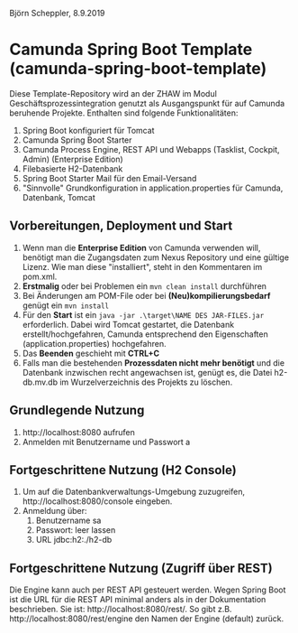 Björn Scheppler, 8.9.2019

# Camunda Spring Boot Template (camunda-spring-boot-template)
Diese Template-Repository wird an der ZHAW im Modul Geschäftsprozessintegration genutzt als Ausgangspunkt für auf Camunda beruhende Projekte. Enthalten sind folgende Funktionalitäten:
1. Spring Boot konfiguriert für Tomcat
2. Camunda Spring Boot Starter
3. Camunda Process Engine, REST API und Webapps (Tasklist, Cockpit, Admin) (Enterprise Edition)
4. Filebasierte H2-Datenbank
5. Spring Boot Starter Mail für den Email-Versand 
6. "Sinnvolle" Grundkonfiguration in application.properties für Camunda, Datenbank, Tomcat

## Vorbereitungen, Deployment und Start
1. Wenn man die **Enterprise Edition** von Camunda verwenden will, benötigt man die Zugangsdaten zum Nexus Repository und eine gültige Lizenz. Wie man diese "installiert", steht in den Kommentaren im pom.xml.
2. **Erstmalig** oder bei Problemen ein `mvn clean install` durchführen
3. Bei Änderungen am POM-File oder bei **(Neu)kompilierungsbedarf** genügt ein `mvn install`
4. Für den **Start** ist ein `java -jar .\target\NAME DES JAR-FILES.jar` erforderlich. Dabei wird Tomcat gestartet, die Datenbank erstellt/hochgefahren, Camunda entsprechend den Eigenschaften (application.properties) hochgefahren.
5. Das **Beenden** geschieht mit **CTRL+C**
6. Falls man die bestehenden **Prozessdaten nicht mehr benötigt** und die Datenbank inzwischen recht angewachsen ist, genügt es, die Datei h2-db.mv.db im Wurzelverzeichnis des Projekts zu löschen.

## Grundlegende Nutzung
1. http://localhost:8080 aufrufen
2. Anmelden mit Benutzername und Passwort a

## Fortgeschrittene Nutzung (H2 Console)
1. Um auf die Datenbankverwaltungs-Umgebung zuzugreifen, http://localhost:8080/console eingeben.
2. Anmeldung über:
    1. Benutzername sa
    2. Passwort: leer lassen
    3. URL jdbc:h2:./h2-db

## Fortgeschrittene Nutzung (Zugriff über REST)
Die Engine kann auch per REST API gesteuert werden. Wegen Spring Boot ist die URL für die REST API minimal anders als in der Dokumentation beschrieben. Sie ist: http://localhost:8080/rest/. So gibt z.B. http://localhost:8080/rest/engine den Namen der Engine (default) zurück.